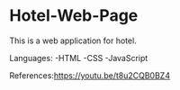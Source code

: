 # Hotel-Web-Page
This is a web application for hotel. 

Languages: 
  -HTML 
  -CSS 
  -JavaScript 
  
References:https://youtu.be/t8u2CQB0BZ4
